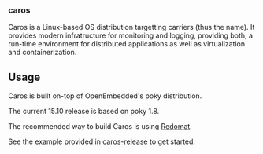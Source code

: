 ### caros

Caros is a Linux-based OS distribution targetting carriers (thus the name).
It provides modern infratructure for monitoring and logging, providing both, a run-time environment for distributed applications as well as virtualization and containerization.

## Usage

Caros is built on-top of OpenEmbedded's poky distribution.

The current 15.10 release is based on poky 1.8.

The recommended way to build Caros is using
[Redomat](https://www.github.com/carosio/redomat "Redomat").

See the example provided in
[caros-release](https://www.github.com/carosio/caros-release)
to get started.

